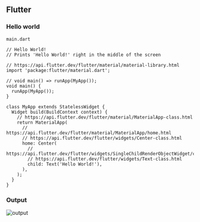 ## Flutter

### Hello world

`main.dart`

```
// Hello World!
// Prints 'Hello World!' right in the middle of the screen

// https://api.flutter.dev/flutter/material/material-library.html
import 'package:flutter/material.dart';

// void main() => runApp(MyApp());
void main() {
  runApp(MyApp());
}

class MyApp extends StatelessWidget {
  Widget build(BuildContext context) {
    // https://api.flutter.dev/flutter/material/MaterialApp-class.html
    return MaterialApp(
      // https://api.flutter.dev/flutter/material/MaterialApp/home.html
      // https://api.flutter.dev/flutter/widgets/Center-class.html
      home: Center(
        // https://api.flutter.dev/flutter/widgets/SingleChildRenderObjectWidget/child.html
        // https://api.flutter.dev/flutter/widgets/Text-class.html
        child: Text('Hello World!'),
      ),
    );
  }
}
```

### Output

![output][01]

[01]: https://cdn.pilinux.me/images/HowtoCode/Flutter-Dart/51.Hello-World.png
